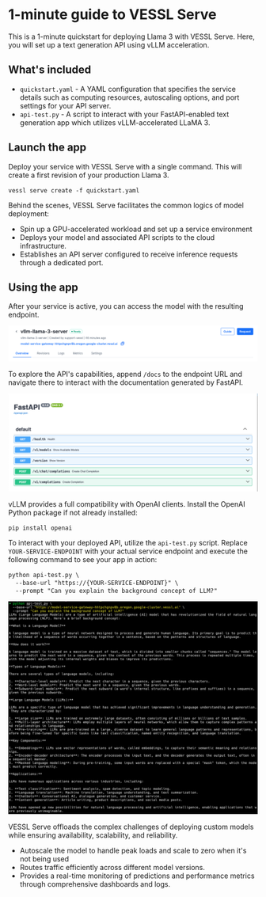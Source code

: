 # 1-minute guide to VESSL Serve

This is a 1-minute quickstart for deploying Llama 3 with VESSL Serve. Here, you will set up a text generation API using vLLM acceleration.

## What's included
* `quickstart.yaml` - A YAML configuration that specifies the service details such as computing resources, autoscaling options, and port settings for your API server.
* `api-test.py` - A script to interact with your FastAPI-enabled text generation app which utilizes vLLM-accelerated LLaMA 3.

## Launch the app

Deploy your service with VESSL Serve with a single command. This will create a first revision of your production Llama 3.
```
vessl serve create -f quickstart.yaml
```

Behind the scenes, VESSL Serve facilitates the common logics of model deployment:

* Spin up a GPU-accelerated workload and set up a service environment
* Deploys your model and associated API scripts to the cloud infrastructure.
* Establishes an API server configured to receive inference requests through a dedicated port.

## Using the app
After your service is active, you can access the model with the resulting endpoint.

![](assets/endpoint.png)

To explore the API's capabilities, append `/docs` to the endpoint URL and navigate there to interact with the documentation generated by FastAPI.
 
![](assets/fastapi.png)

vLLM provides a full compatibility with OpenAI clients. Install the OpenAI Python package if not already installed:

```
pip install openai
```
To interact with your deployed API, utilize the `api-test.py` script. Replace `YOUR-SERVICE-ENDPOINT` with your actual service endpoint and execute the following command to see your app in action:

```
python api-test.py \
  --base-url "https://{YOUR-SERVICE-ENDPOINT}" \
  --prompt "Can you explain the background concept of LLM?"
```

![](assets/result.png)

VESSL Serve offloads the complex challenges of deploying custom models while ensuring availability, scalability, and reliability.
* Autoscale the model to handle peak loads and scale to zero when it's not being used
* Routes traffic efficiently across different model versions.
* Provides a real-time monitoring of predictions and performance metrics through comprehensive dashboards and logs.
